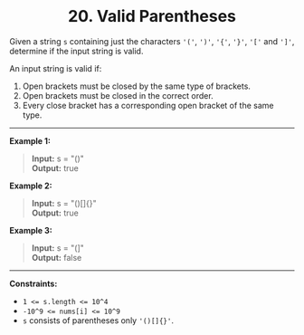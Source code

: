 
<br>

<h1 align="center">
  20. Valid Parentheses
</h1>

Given a string `s` containing just the characters `'('`, `')'`, `'{'`, `'}'`, `'['` and `']'`,
determine if the input string is valid.

An input string is valid if:

1. Open brackets must be closed by the same type of brackets.
2. Open brackets must be closed in the correct order.
3. Every close bracket has a corresponding open bracket of the same type.

---

**Example 1:**
>**Input:** s = "()"<br>
>**Output:** true

**Example 2:**
>**Input:** s = "()[]{}"<br>
>**Output:** true

**Example 3:**
>**Input:** s = "(]"<br>
>**Output:** false

---

**Constraints:**
- `1 <= s.length <= 10^4`
- `-10^9 <= nums[i] <= 10^9`
- `s` consists of parentheses only `'()[]{}'`.